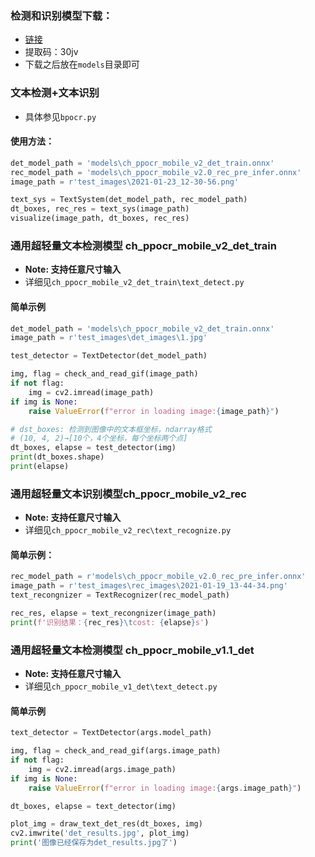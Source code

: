 ### 检测和识别模型下载：

- [链接](https://pan.baidu.com/s/1qkqWK4wRdMjqGGbzR-FyWg)
- 提取码：30jv
- 下载之后放在`models`目录即可

### 文本检测+文本识别
- 具体参见`bpocr.py`

#### 使用方法：
```python
det_model_path = 'models\ch_ppocr_mobile_v2_det_train.onnx'
rec_model_path = 'models\ch_ppocr_mobile_v2.0_rec_pre_infer.onnx'
image_path = r'test_images\2021-01-23_12-30-56.png'

text_sys = TextSystem(det_model_path, rec_model_path)
dt_boxes, rec_res = text_sys(image_path)
visualize(image_path, dt_boxes, rec_res)
```

### 通用超轻量文本检测模型 ch_ppocr_mobile_v2_det_train

- **Note: 支持任意尺寸输入**
- 详细见`ch_ppocr_mobile_v2_det_train\text_detect.py`

#### 简单示例
```python
det_model_path = 'models\ch_ppocr_mobile_v2_det_train.onnx'
image_path = r'test_images\det_images\1.jpg'

test_detector = TextDetector(det_model_path)

img, flag = check_and_read_gif(image_path)
if not flag:
    img = cv2.imread(image_path)
if img is None:
    raise ValueError(f"error in loading image:{image_path}")

# dst_boxes: 检测到图像中的文本框坐标，ndarray格式
# (10, 4, 2)→[10个，4个坐标，每个坐标两个点]
dt_boxes, elapse = test_detector(img)
print(dt_boxes.shape)
print(elapse)
```

### 通用超轻量文本识别模型ch_ppocr_mobile_v2_rec

- **Note:  支持任意尺寸输入**
- 详细见`ch_ppocr_mobile_v2_rec\text_recognize.py`


#### 简单示例：
```python
rec_model_path = r'models\ch_ppocr_mobile_v2.0_rec_pre_infer.onnx'
image_path = r'test_images\rec_images\2021-01-19_13-44-34.png'
text_recongnizer = TextRecognizer(rec_model_path)

rec_res, elapse = text_recongnizer(image_path)
print(f'识别结果：{rec_res}\tcost: {elapse}s')
```

### 通用超轻量文本检测模型 ch_ppocr_mobile_v1.1_det

- **Note: 支持任意尺寸输入**
- 详细见`ch_ppocr_mobile_v1_det\text_detect.py`

#### 简单示例

```python
text_detector = TextDetector(args.model_path)

img, flag = check_and_read_gif(args.image_path)
if not flag:
    img = cv2.imread(args.image_path)
if img is None:
    raise ValueError(f"error in loading image:{args.image_path}")

dt_boxes, elapse = text_detector(img)

plot_img = draw_text_det_res(dt_boxes, img)
cv2.imwrite('det_results.jpg', plot_img)
print('图像已经保存为det_results.jpg了')
```
